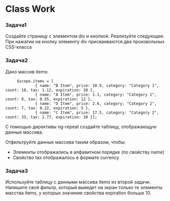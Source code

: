 # Class Work 

### Задача1 
Создайте страницу с элементом div и кнопкой. Реализуйте следующее:
При нажатии на кнопку элементу div присваиваются два произвольных CSS-класса 

### Задача2 
Дано массив items: 
```
     $scope.items = [
             { name: "B Item", price: 10.9, category: "Category 1", count: 10, tax: 1.12, expiration: 10 },
             { name: "A Item", price: 1.1, category: "Category 1", count: 8, tax: 0.55, expiration: 12 },
             { name: "D Item", price: 2.6, category: "Category 2", count: 7, tax: 0.22, expiration: 5 },
             { name: "C Item", price: 17.5, category: "Category 2", count: 33, tax: 2.77, expiration: 10 }];
``` 
С помощью директивы ng-repeat создайте таблицу, отображающую данные массива. 

Отфильтруйте данные массива таким образом, чтобы: 
* Элементы отображались в алфавитном порядке (по свойству name)
* Свойство tax отображалось в формате currency  

### Задача3  
Используйте таблицу с данными массива items из второй задачи. Напишите свой фильтр, который выведет на экран только те элементы масства items, у которых значение свойства expiration больше 10. 

